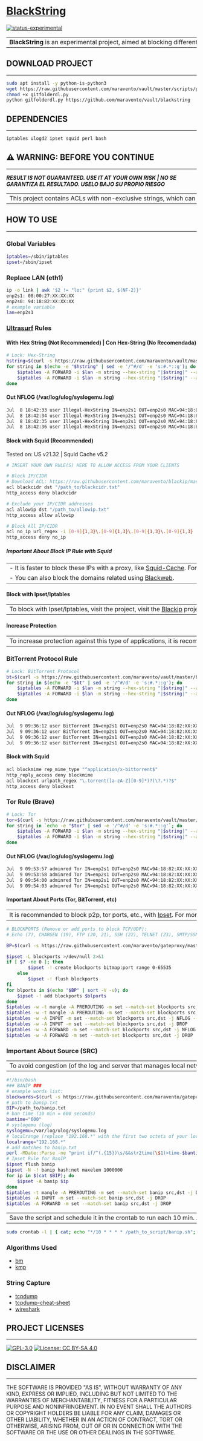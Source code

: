 # [BlackString](https://www.maravento.com/)

[![status-experimental](https://img.shields.io/badge/status-experimental-orange.svg)](https://github.com/maravento/vault)

<!-- markdownlint-disable MD033 -->

<table width="100%">
  <tr>
    <td style="width: 50%; white-space: nowrap;">
     <b>BlackString</b> is an experimental project, aimed at blocking different types of connections, including <a href="https://en.wikipedia.org/wiki/Internet_censorship_circumvention" target="_blank">circumvention</a>, Proxy, BitTorrent, Tor, etc., which use a combination of secure communications with VPN obfuscation technologies, SSH and HTTP Proxy and they retransmit and re-assemble, making it very difficult to detect and block them. To achieve this, we use the Wireshark and tcpdump tools, which allow the capture and analysis of the data flow, both incoming and outgoing, to extract the strings of these connections and block them.
    </td>
    <td style="width: 50%; white-space: nowrap;">
     <b>BlackString</b> es un proyecto experimental, orientado a bloquear diferentes tipos de conexiones, entre ellas las <a href="https://en.wikipedia.org/wiki/Internet_censorship_circumvention" target="_blank">circumvention</a>, Proxy, BitTorrent, Tor, etc., que utilizan una combinación de comunicaciones seguras con tecnologías de ofuscación VPN, SSH y HTTP Proxy y hacen retransmisión y re-ensamblado, siendo muy difícil su detección y bloqueo. Para lograrlo utilizamos las herramientas Wireshark y tcpdump, que permiten la captura y análisis del flujo de datos, tanto de llegada como de salida, para extraer las cadenas de estas conexiones y bloquearlas.
    </td>
  </tr>
</table>

## DOWNLOAD PROJECT

---

```bash
sudo apt install -y python-is-python3
wget https://raw.githubusercontent.com/maravento/vault/master/scripts/python/gitfolderdl.py
chmod +x gitfolderdl.py
python gitfolderdl.py https://github.com/maravento/vault/blackstring
```

## DEPENDENCIES

---

```bash
iptables ulogd2 ipset squid perl bash
```

## ⚠️ WARNING: BEFORE YOU CONTINUE

---

***RESULT IS NOT GUARANTEED. USE IT AT YOUR OWN RISK | NO SE GARANTIZA EL RESULTADO. USELO BAJO SU PROPIO RIESGO***

<table width="100%">
  <tr>
    <td style="width: 50%; white-space: nowrap;">
     This project contains ACLs with non-exclusive strings, which can generate false positives, and Iptables firewall rules that slow down traffic and may not get the desired results. Note that string matching is intensive, unreliable, so you should consider it as a last resort.
    </td>
    <td style="width: 50%; white-space: nowrap;">
     Este proyecto contiene ACLs con cadenas no exclusivas, que pueden generar falsos positivos y reglas de firewall Iptables que ralentizan el tráfico y puede no obtener los resultados deseados. Tenga en cuenta que la coincidencia de cadenas es intensiva, poco confiable, por tanto debe considerarla como último recurso.
    </td>
  </tr>
</table>

## HOW TO USE

---

### Global Variables

```bash
iptables=/sbin/iptables
ipset=/sbin/ipset
```

### Replace LAN (eth1)

```bash
ip -o link | awk '$2 != "lo:" {print $2, $(NF-2)}'
enp2s1: 08:00:27:XX:XX:XX
enp2s0: 94:18:82:XX:XX:XX
# example variable
lan=enp2s1
```

### [Ultrasurf](https://ultrasurf.us/) Rules

#### With Hex String (Not Recommended) | Con Hex-String (No Recomendada)

```bash
# Lock: Hex-String
hstring=$(curl -s https://raw.githubusercontent.com/maravento/vault/master/blackstring/hexstring.txt)
for string in $(echo -e "$hstring" | sed -e '/^#/d' -e 's:#.*::g'); do
    $iptables -A FORWARD -i $lan -m string --hex-string "|$string|" --algo kmp -j NFLOG --nflog-prefix 'Illegal-HexString'
    $iptables -A FORWARD -i $lan -m string --hex-string "|$string|" --algo kmp -j DROP
done
```

#### Out NFLOG (/var/log/ulog/syslogemu.log)

```bash
Jul  8 18:42:33 user Illegal-HexString IN=enp2s1 OUT=enp2s0 MAC=94:18:82:XX:XX:XX:08:00:27:XX:XX:XX:08:00 SRC=192.168.1.27 DST=94.46.155.193 LEN=281 TOS=00 PREC=0x00 TTL=127 ID=18048 DF PROTO=TCP SPT=56343 DPT=443 SEQ=2920450070 ACK=3653769687 WINDOW=16450 ACK PSH FIN URGP=0 MARK=0
Jul  8 18:42:34 user Illegal-HexString IN=enp2s1 OUT=enp2s0 MAC=94:18:82:XX:XX:XX:08:00:27:XX:XX:XX:08:00 SRC=192.168.1.27 DST=151.139.69.135 LEN=281 TOS=00 PREC=0x00 TTL=127 ID=18050 PROTO=TCP SPT=56346 DPT=443 SEQ=2476213996 ACK=447728801 WINDOW=16450 ACK PSH URGP=0 MARK=0
Jul  8 18:42:35 user Illegal-HexString IN=enp2s1 OUT=enp2s0 MAC=94:18:82:XX:XX:XX:08:00:27:XX:XX:XX:08:00 SRC=192.168.1.27 DST=151.139.73.119 LEN=281 TOS=00 PREC=0x00 TTL=127 ID=18055 DF PROTO=TCP SPT=56348 DPT=443 SEQ=3555696871 ACK=3035932859 WINDOW=16450 ACK PSH URGP=0 MARK=0
Jul  8 18:42:36 user Illegal-HexString IN=enp2s1 OUT=enp2s0 MAC=94:18:82:XX:XX:XX:08:00:27:XX:XX:XX:08:00 SRC=192.168.1.27 DST=151.139.32.110 LEN=281 TOS=00 PREC=0x00 TTL=127 ID=18056 PROTO=TCP SPT=56344 DPT=443 SEQ=473128300 ACK=2213965853 WINDOW=16450 ACK PSH FIN URGP=0 MARK=0
```

#### Block with Squid (Recommended)

Tested on: US v21.32 | Squid Cache v5.2

```bash
# INSERT YOUR OWN RULE(S) HERE TO ALLOW ACCESS FROM YOUR CLIENTS

# Block IP/CIDR
# Download ACL: https://raw.githubusercontent.com/maravento/blackip/master/bipupdate/blst/blackcidr.txt
acl blackcidr dst "/path_to/blackcidr.txt"
http_access deny blackcidr

# Exclude your IP/CIDR addresses
acl allowip dst "/path_to/allowip.txt"
http_access allow allowip

# Block All IP/CIDR
acl no_ip url_regex -i [0-9]{1,3}\.[0-9]{1,3}\.[0-9]{1,3}\.[0-9]{1,3}
http_access deny no_ip
```

##### Important About Block IP Rule with Squid

<table width="100%">
  <tr>
    <td style="width: 50%; white-space: nowrap;">
     - It is faster to block these IPs with a proxy, like <a href="https://www.squid-cache.org/" target="_blank">Squid-Cache</a>. For more information, visit the <a href="https://github.com/maravento/blackip" target="_blank">Blackip</a> project.
    </td>
    <td style="width: 50%; white-space: nowrap;">
     - Es más rápido bloquear estas IPs con un proxy, como <a href="https://www.squid-cache.org/" target="_blank">Squid-Cache</a>. Para mayor información, visite el proyecto <a href="https://github.com/maravento/blackip" target="_blank">Blackip</a>.
    </td>
  </tr>
  <tr>
    <td style="width: 50%; white-space: nowrap;">
     - You can also block the domains related using <a href="https://github.com/maravento/blackweb" target="_blank">Blackweb</a>.
    </td>
    <td style="width: 50%; white-space: nowrap;">
     - También puede bloquear los dominios relacionados usando <a href="https://github.com/maravento/blackweb" target="_blank">Blackweb</a>.
    </td>
  </tr>
</table>

#### Block with Ipset/Iptables

<table width="100%">
  <tr>
    <td style="width: 50%; white-space: nowrap;">
     To block with Ipset/Iptables, visit the project, visit the <a href="https://github.com/maravento/blackip" target="_blank">Blackip</a> project.
    </td>
    <td style="width: 50%; white-space: nowrap;">
     Para bloquear con Ipset/Iptables, visite el proyecto, visite el proyecto <a href="https://github.com/maravento/blackip" target="_blank">Blackip</a>.
    </td>
  </tr>
</table>

#### Increase Protection

<table width="100%">
  <tr>
    <td style="width: 50%; white-space: nowrap;">
     To increase protection against this type of applications, it is recommended <a href="https://thekelleys.org.uk/dnsmasq/doc.html" target="_blank">Dnsmasq</a> and <a href="https://docs.zeek.org/en/master/" target="_blank">Zeek</a>.
    </td>
    <td style="width: 50%; white-space: nowrap;">
     Para incrementar la protección contra este tipo de aplicaciones, se recomienda <a href="https://thekelleys.org.uk/dnsmasq/doc.html" target="_blank">Dnsmasq</a> y <a href="https://docs.zeek.org/en/master/" target="_blank">Zeek</a>.
    </td>
  </tr>
</table>

### BitTorrent Protocol Rule

```bash
# Lock: BitTorrent Protocol
bt=$(curl -s https://raw.githubusercontent.com/maravento/vault/master/blackstring/torrent.txt)
for string in $(echo -e "$bt" | sed -e '/^#/d' -e 's:#.*::g'); do
    $iptables -A FORWARD -i $lan -m string --hex-string "|$string|" --algo kmp -j NFLOG --nflog-prefix 'BitTorrent'
    $iptables -A FORWARD -i $lan -m string --hex-string "|$string|" --algo kmp -j DROP
done
```

#### Out NFLOG (/var/log/ulog/syslogemu.log)

```bash
Jul  9 09:36:12 user BitTorrent IN=enp2s1 OUT=enp2s0 MAC=94:18:82:XX:XX:XX:08:00:27:XX:XX:XX:08:00 SRC=192.168.1.27 DST=172.98.67.7 LEN=116 TOS=00 PREC=0x00 TTL=127 ID=3227 PROTO=UDP SPT=16762 DPT=45371 LEN=96 MARK=0
Jul  9 09:36:12 user BitTorrent IN=enp2s1 OUT=enp2s0 MAC=94:18:82:XX:XX:XX:08:00:27:XX:XX:XX:08:00 SRC=192.168.1.27 DST=172.98.67.7 LEN=108 TOS=00 PREC=0x00 TTL=127 ID=3228 DF PROTO=TCP SPT=62056 DPT=45371 SEQ=2452061326 ACK=1316214515 WINDOW=16562 ACK PSH URGP=0 MARK=0
Jul  9 09:36:12 user BitTorrent IN=enp2s1 OUT=enp2s0 MAC=94:18:82:XX:XX:XX:08:00:27:XX:XX:XX:08:00 SRC=192.168.1.27 DST=82.217.81.73 LEN=108 TOS=00 PREC=0x00 TTL=127 ID=3230 DF PROTO=TCP SPT=62054 DPT=40115 SEQ=375153779 ACK=4197543778 WINDOW=16450 ACK PSH URGP=0 MARK=0
Jul  9 09:36:12 user BitTorrent IN=enp2s1 OUT=enp2s0 MAC=94:18:82:XX:XX:XX:08:00:27:XX:XX:XX:08:00 SRC=192.168.1.27 DST=217.209.151.82 LEN=116 TOS=00 PREC=0x00 TTL=127 ID=3231 PROTO=UDP SPT=16762 DPT=12589 LEN=96 MARK=0
```

#### Block with Squid

```bash
acl blockmime rep_mime_type "^application/x-bittorrent$"
http_reply_access deny blockmime
acl blockext urlpath_regex "\.torrent([a-zA-Z][0-9]*)?(\?.*)?$"
http_access deny blockext
```

### Tor Rule (Brave)

```bash
# Lock: Tor
tor=$(curl -s https://raw.githubusercontent.com/maravento/vault/master/blackstring/tor.txt)
for string in `echo -e "$tor" | sed -e '/^#/d' -e 's:#.*::g'`; do
    $iptables -A FORWARD -i $lan -m string --hex-string "|$string|" --algo kmp -j NFLOG --nflog-prefix 'Tor'
    $iptables -A FORWARD -i $lan -m string --hex-string "|$string|" --algo kmp -j DROP
done

```

#### Out NFLOG (/var/log/ulog/syslogemu.log)

```bash
Jul  9 09:53:57 adminred Tor IN=enp2s1 OUT=enp2s0 MAC=94:18:82:XX:XX:XX:08:00:27:XX:XX:XX:08:00 SRC=192.168.1.27 DST=171.25.193.25 LEN=243 TOS=00 PREC=0x00 TTL=127 ID=5068 DF PROTO=TCP SPT=62143 DPT=443 SEQ=1821560764 ACK=2127432945 WINDOW=16450 ACK PSH URGP=0 MARK=0
Jul  9 09:53:58 adminred Tor IN=enp2s1 OUT=enp2s0 MAC=94:18:82:XX:XX:XX:08:00:27:XX:XX:XX:08:00 SRC=192.168.1.27 DST=171.25.193.25 LEN=243 TOS=00 PREC=0x00 TTL=127 ID=5071 DF PROTO=TCP SPT=62143 DPT=443 SEQ=1821560764 ACK=2127432945 WINDOW=16450 ACK PSH URGP=0 MARK=0
Jul  9 09:54:00 adminred Tor IN=enp2s1 OUT=enp2s0 MAC=94:18:82:XX:XX:XX:08:00:27:XX:XX:XX:08:00 SRC=192.168.1.27 DST=171.25.193.25 LEN=243 TOS=00 PREC=0x00 TTL=127 ID=5075 DF PROTO=TCP SPT=62143 DPT=443 SEQ=1821560764 ACK=2127432945 WINDOW=16450 ACK PSH URGP=0 MARK=0
Jul  9 09:54:03 adminred Tor IN=enp2s1 OUT=enp2s0 MAC=94:18:82:XX:XX:XX:08:00:27:XX:XX:XX:08:00 SRC=192.168.1.27 DST=171.25.193.25 LEN=243 TOS=00 PREC=0x00 TTL=127 ID=5077 PROTO=TCP SPT=62143 DPT=443 SEQ=1821560764 ACK=2127432945 WINDOW=16450 ACK PSH URGP=0 MARK=0
```

#### Important About Ports (Tor, BitTorrent, etc)

<table width="100%">
  <tr>
    <td style="width: 50%; white-space: nowrap;">
     It is recommended to block p2p, tor ports, etc., with <a href="https://manpages.debian.org/ipset/ipset.8" target="_blank">Ipset</a>. For more information visit <a href="https://www.maravento.com/2020/06/blackports.html" target="_blank">Blockports</a>.
    </td>
    <td style="width: 50%; white-space: nowrap;">
     Se recomienda bloquear los puertos p2p, tor, etc., con <a href="https://manpages.debian.org/ipset/ipset.8" target="_blank">Ipset</a>. Para mayor información visite el post <a href="https://www.maravento.com/2020/06/blackports.html" target="_blank">Blockports</a>.
    </td>
  </tr>
</table>

```bash
# BLOCKPORTS (Remove or add ports to block TCP/UDP):
# Echo (7), CHARGEN (19), FTP (20, 21), SSH (22), TELNET (23), SMTP/SSMTP/IMAP/IMAPS/POP3/POP3S/POP3PASS (25,106,143,465,587,993,110,995), 6to4 (41,43,44,58,59,60,3544), FINGER (79), SSDP (2869,1900,5000), RDP-MS WBT Server - Windows Terminal Serve (3389), RFB-VNC (5900), TOR Ports (9001,9050,9150), Brave Tor (8008,8443,9001:9004,9090,9101:9103,9030,9031,9050,9132:9159), IBM HTTP Server administration default (TCP/UDP 8008), SqueezeCenter/Cherokee/Openfire (9090), Multicast DNS (5353), Link-Local Multicast LLMNR (5355), IPP (631), DCOM TCP Port & RPC Endpoint Mapper & RDC/DCE [Endpoint Mapper] – Microsoft networks (135), WinRM TCP Ports HTTP/HTTPS (5985:5986), TFTP (69) Trojans (10080), IRC (6660-6669), Trojans/Metasploit (4444), SQL inyection/XSS (8088, 8888), bittorrent (6881-6889 58251-58252,58687,6969) others P2P (1337,2760,4662,4672), RFC 2131 DHCP BOOTP protocol (67,68), Cryptomining (3333,5555,6666,7777,8848,9999,14444,14433,45560), Lightweight Directory Access protocol (LDAP) (389,636,3268,3269,10389,10636), Kerberos (88), WINS (42,1512), SUN.RPC - rpcbind [Remote Procedure Calls] (111), Barkley r-services and r-commands [e.g., rlogin, rsh, rexec] (512-514), Microsoft SQL Server [ms-sql-s] (1433), Microsoft SQL Monitor [ms-sql-m] (1434), TFTP (69), SNMP (161), VoIP - H.323 (1719/UDP 1720/TCP), Microsoft Point-to-Point Tunneling Protocol PPTP - VPN (1723), SIP (5060, 5061), SANE network scanner (6566), RTSP Nat Slipstreaming (TCP 554,5060:5061,1719:1720)

BP=$(curl -s https://raw.githubusercontent.com/maravento/gateproxy/master/acl/blockports.txt)

$ipset -L blockports >/dev/null 2>&1
if [ $? -ne 0 ]; then
        $ipset -! create blockports bitmap:port range 0-65535
    else
        $ipset -! flush blockports
fi
for blports in $(echo "$BP" | sort -V -u); do
    $ipset -! add blockports $blports
done
$iptables -w -t mangle -A PREROUTING -m set --match-set blockports src,dst -j NFLOG --nflog-prefix 'blockports'
$iptables -w -t mangle -A PREROUTING -m set --match-set blockports src,dst -j DROP
$iptables -w -A INPUT -m set --match-set blockports src,dst -j NFLOG --nflog-prefix 'blockports'
$iptables -w -A INPUT -m set --match-set blockports src,dst -j DROP
$iptables -w -A FORWARD -m set --match-set blockports src,dst -j NFLOG --nflog-prefix 'blockports'
$iptables -w -A FORWARD -m set --match-set blockports src,dst -j DROP
```

### Important About Source (SRC)

<table width="100%">
  <tr>
    <td style="width: 50%; white-space: nowrap;">
     To avoid congestion (of the log and server that manages local network) due to the high level of processing, it is necessary to block local IP address that is generating this traffic. You can do it with <a href="https://manpages.debian.org/ipset/ipset.8" target="_blank">Ipset</a>:
    </td>
    <td style="width: 50%; white-space: nowrap;">
     Para evitar la congestión (del log y del servidor que administra la red local) por el alto nivel de procesamiento, es necesario bloquear la dirección IP local que está generando este tráfico. Puede hacerlo con <a href="https://manpages.debian.org/ipset/ipset.8" target="_blank">Ipset</a>:
    </td>
  </tr>
</table>

```bash
#!/bin/bash
### BANIP ###
# example words list:
blockwords=$(curl -s https://raw.githubusercontent.com/maravento/gateproxy/master/acl/blockwords.txt)
# path to banip.txt
BIP=/path_to/banip.txt
# ban time (10 min = 600 seconds)
bantime="600"
# syslogemu (log)
syslogemu=/var/log/ulog/syslogemu.log
# localrange (replace "192.168.*" with the first two octets of your local network range)
localrange="192.168.*"
# add matches to banip.txt
perl -MDate::Parse -ne "print if/^(.{15})\s/&&str2time(\$1)>time-$bantime" $syslogemu | grep -F "$blockwords" | grep -Pio 'src=[^\s]+' | grep -Po $localrange > $BIP
# Ipset Rule for BanIP
$ipset flush banip
$ipset -N -! banip hash:net maxelem 1000000
for ip in $(cat $BIP); do
    $ipset -A banip $ip
done
$iptables -t mangle -A PREROUTING -m set --match-set banip src,dst -j DROP
$iptables -A INPUT -m set --match-set banip src,dst -j DROP
$iptables -A FORWARD -m set --match-set banip src,dst -j DROP
```

<table width="100%">
  <tr>
    <td style="width: 50%; white-space: nowrap;">
     Save the script and schedule it in the crontab to run each 10 min. Adjust the ruler and task time according to your needs. Example:
    </td>
    <td style="width: 50%; white-space: nowrap;">
     Guarde el script y prográmelo en el crontab para que se ejecute cada 10 minutos. Ajuste el tiempo de la regla y tarea según sus necesidades. Ejemplo:
    </td>
  </tr>
</table>

```bash
sudo crontab -l | { cat; echo "*/10 * * * * /path_to_script/banip.sh"; } | sudo crontab -
```

### Algorithms Used

- [bm](https://en.wikipedia.org/wiki/Boyer%E2%80%93Moore_string-search_algorithm)
- [kmp](https://en.wikipedia.org/wiki/Knuth%E2%80%93Morris%E2%80%93Pratt_algorithm)

### String Capture

- [tcpdump](https://github.com/the-tcpdump-group/tcpdump)
- [tcpdump-cheat-sheet](https://cdn.comparitech.com/wp-content/uploads/2019/06/tcpdump-cheat-sheet.jpg)
- [wireshark](https://www.wireshark.org/)

## PROJECT LICENSES

---

[![GPL-3.0](https://img.shields.io/badge/License-GPLv3-blue.svg)](https://www.gnu.org/licenses/gpl.txt)
[![License: CC BY-SA 4.0](https://img.shields.io/badge/License-CC_BY--SA_4.0-lightgrey.svg)](https://creativecommons.org/licenses/by-sa/4.0/)

## DISCLAIMER

---

THE SOFTWARE IS PROVIDED "AS IS", WITHOUT WARRANTY OF ANY KIND, EXPRESS OR IMPLIED, INCLUDING BUT NOT LIMITED TO THE WARRANTIES OF MERCHANTABILITY, FITNESS FOR A PARTICULAR PURPOSE AND NONINFRINGEMENT. IN NO EVENT SHALL THE AUTHORS OR COPYRIGHT HOLDERS BE LIABLE FOR ANY CLAIM, DAMAGES OR OTHER LIABILITY, WHETHER IN AN ACTION OF CONTRACT, TORT OR OTHERWISE, ARISING FROM, OUT OF OR IN CONNECTION WITH THE SOFTWARE OR THE USE OR OTHER DEALINGS IN THE SOFTWARE.
